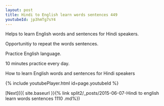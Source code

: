```yaml
---
layout: post
title: Hindi to English learn words sentences 449 
youtubeId: jp3hmTg7sY4
---
```

 
 
Helps to learn English words and sentences for Hindi speakers.

Opportunitiy to repeat the words sentences. 

Practice English language. 
 
10 minutes practice every day. 
 
How to learn English words and sentences for Hindi speakers 
 
{% include youtubePlayer.html id=page.youtubeId %}
 
 
[Next]({{ site.baseurl }}{% link  split2/_posts/2015-06-07-Hindi to english learn words sentences 1110 .md%})
 
